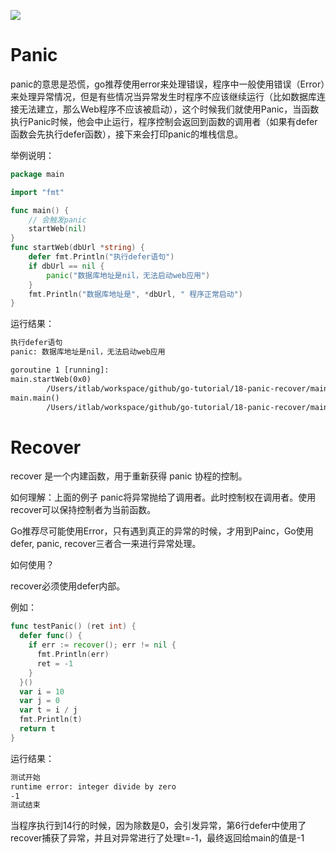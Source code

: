 ![](https://itlab1024-1256529903.cos.ap-beijing.myqcloud.com/202207281322806.png)

# Panic

panic的意思是恐慌，go推荐使用error来处理错误，程序中一般使用错误（Error）来处理异常情况，但是有些情况当异常发生时程序不应该继续运行（比如数据库连接无法建立，那么Web程序不应该被启动），这个时候我们就使用Panic，当函数执行Panic时候，他会中止运行，程序控制会返回到函数的调用者（如果有defer函数会先执行defer函数），接下来会打印panic的堆栈信息。

举例说明：

```go
package main

import "fmt"

func main() {
	// 会触发panic
	startWeb(nil)
}
func startWeb(dbUrl *string) {
	defer fmt.Println("执行defer语句")
	if dbUrl == nil {
		panic("数据库地址是nil，无法启动web应用")
	}
	fmt.Println("数据库地址是", *dbUrl, " 程序正常启动")
}
```

运行结果：

```tex
执行defer语句
panic: 数据库地址是nil，无法启动web应用

goroutine 1 [running]:
main.startWeb(0x0)
        /Users/itlab/workspace/github/go-tutorial/18-panic-recover/main.go:12 +0x21d
main.main()
        /Users/itlab/workspace/github/go-tutorial/18-panic-recover/main.go:7 +0x1b
```

# Recover

recover 是一个内建函数，用于重新获得 panic 协程的控制。



如何理解：上面的例子 panic将异常抛给了调用者。此时控制权在调用者。使用recover可以保持控制者为当前函数。



Go推荐尽可能使用Error，只有遇到真正的异常的时候，才用到Painc，Go使用defer, panic, recover三者合一来进行异常处理。



如何使用？

recover必须使用defer内部。

例如：

```go
func testPanic() (ret int) {
  defer func() {
    if err := recover(); err != nil {
      fmt.Println(err)
      ret = -1
    }
  }()
  var i = 10
  var j = 0
  var t = i / j
  fmt.Println(t)
  return t
}
```

运行结果：

```tex
测试开始
runtime error: integer divide by zero
-1
测试结束
```

当程序执行到14行的时候，因为除数是0，会引发异常，第6行defer中使用了recover捕获了异常，并且对异常进行了处理t=-1，最终返回给main的值是-1
